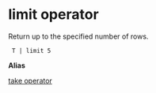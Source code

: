 # limit operator

Return up to the specified number of rows.

     T | limit 5

**Alias**

[take operator](takeoperator.md)
